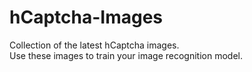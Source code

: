 # hCaptcha-Images
Collection of the latest hCaptcha images.<br>
Use these images to train your image recognition model.
